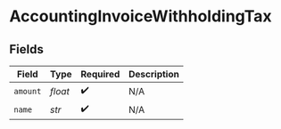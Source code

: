 # AccountingInvoiceWithholdingTax


## Fields

| Field              | Type               | Required           | Description        |
| ------------------ | ------------------ | ------------------ | ------------------ |
| `amount`           | *float*            | :heavy_check_mark: | N/A                |
| `name`             | *str*              | :heavy_check_mark: | N/A                |